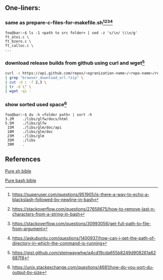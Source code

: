 ## One-liners:

### same as prepare-c-files-for-makefile.sh[^1][^2][^3][^4]
```console
foo@bar:~$ ls -1 <path to src folder> | sed -z 's/\n/ \\\n/g'
ft_atoi.c \
ft_bzero.c \
ft_calloc.c \
...
```

### download release builds from github using curl and wget[^5]
```bash
curl -s https://api.github.com/repos/<ogranization-name>/<repo-name>/releases/latest \
| grep "browser_download_url.*zip" \
| cut -d : -f 2,3 \
| tr -d \" \
| wget -qi -
```

### show sorted used space[^6]
```console
foo@bar:~$ du -h <folder path> | sort -h
3.2M	./libs/glfw/docs/html
5.5M	./libs/glfw
 15M	./libs/glm/doc/api
 18M	./libs/glm/doc
 23M	./libs/glm
 35M	./libs
 39M	.
```

## References
[Pure sh bible](https://github.com/dylanaraps/pure-sh-bible)

[Pure bash bible](https://github.com/dylanaraps/pure-bash-bible)

[^1]: https://superuser.com/questions/951905/is-there-a-way-to-echo-a-blackslash-followed-by-newline-in-bash

[^2]: https://stackoverflow.com/questions/27658675/how-to-remove-last-n-characters-from-a-string-in-bash

[^3]: https://stackoverflow.com/questions/30993056/get-full-path-to-file-from-argument

[^4]: https://askubuntu.com/questions/1400937/how-can-i-get-the-path-of-directory-in-which-the-command-is-running

[^5]: https://gist.github.com/steinwaywhw/a4cd19cda655b8249d908261a62687f8

[^6]: https://unix.stackexchange.com/questions/4681/how-do-you-sort-du-output-by-size
